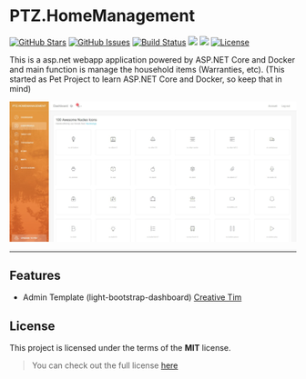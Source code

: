 PTZ.HomeManagement
============
[![GitHub Stars](https://img.shields.io/github/stars/ptorrezao/PTZ.HomeManagement.svg)](https://github.com/ptorrezao/PTZ.HomeManagement/stargazers) [![GitHub Issues](https://img.shields.io/github/issues/ptorrezao/PTZ.HomeManagement.svg)](https://github.com/ptorrezao/PTZ.HomeManagement/issues) [![Build Status](https://travis-ci.org/ptorrezao/PTZ.HomeManagement.svg?branch=master)](https://travis-ci.org/ptorrezao/PTZ.HomeManagement) [![](https://images.microbadger.com/badges/version/ptorrezao/ptz.homemanagement.svg)](https://microbadger.com/images/ptorrezao/ptz.homemanagement "ptorrezao/ptz.homemanagement Docker Image") [![](https://images.microbadger.com/badges/image/ptorrezao/ptz.homemanagement.svg)](https://microbadger.com/images/ptorrezao/ptz.homemanagement "ptorrezao/ptz.homemanagement Docker Image") [![License](https://img.shields.io/badge/license-MIT-blue.svg)](https://opensource.org/licenses/MIT)

This is a asp.net webapp application powered by ASP.NET Core and Docker and main function is manage the household items (Warranties, etc).
(This started as Pet Project to learn ASP.NET Core and Docker, so keep that in mind)

![Preview](https://github.com/ptorrezao/PTZ.HomeManagement/blob/master/docs/preview.jpg?raw=true)

---

## Features
- Admin Template (light-bootstrap-dashboard) [Creative Tim](https://www.creative-tim.com/product/light-bootstrap-dashboard)

## License
This project is licensed under the terms of the **MIT** license.
>You can check out the full license [here](https://github.com/ptorrezao/PTZ.HomeManagement/blob/master/LICENSE)


